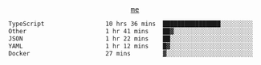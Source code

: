 <p align="center">
  <samp>
    <a href="https://yiwwhl.com">me</a>
  </samp>
</p>

<!--START_SECTION:waka-->

```txt
TypeScript                 10 hrs 36 mins  ████████████████░░░░░░░░░   64.45 %
Other                      1 hr 41 mins    ██▓░░░░░░░░░░░░░░░░░░░░░░   10.26 %
JSON                       1 hr 22 mins    ██░░░░░░░░░░░░░░░░░░░░░░░   08.32 %
YAML                       1 hr 12 mins    █▓░░░░░░░░░░░░░░░░░░░░░░░   07.30 %
Docker                     27 mins         ▓░░░░░░░░░░░░░░░░░░░░░░░░   02.80 %
```

<!--END_SECTION:waka-->